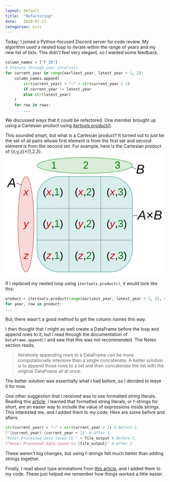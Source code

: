 ```yaml
---
layout: default
title:  "Refactoring"
date:   2020-07-13
categories: ecis
---
```


Today, I joined a Python-focused Discord server for code review.
My algorithm used a nested loop to iterate within the range of years
and my new list of lists.
This didn't feel very elegant, so I wanted some feedback.
```python
column_names = ["P_ID"]
# Iterate through year intervals
for current_year in range(earliest_year, latest_year + 1, 2):
    column_names.append(
        str(current_year) + "–" + str(current_year + 1)
        if current_year != latest_year
        else str(latest_year)
    )
    for row in rows:
        ...
```
We discussed ways that it could be refactored.
One member brought up using a Cartesian product using
[itertools.product()](https://docs.python.org/3/library/itertools.html#itertools.product).

This sounded smart, but what is a Cartesian product?
It turned out to just be the set of all pairs whose first element is from the first
set and second element is from the second set.
For example, here is the Cartesian product of {x,y,z}×{1,2,3}.
![](/assets/img/cartesian.png)

If I replaced my nested loop using `itertools.product()`, it would look like this:
```python
product = itertools.product(range(earliest_year, latest_year + 1, 2), rows)
for year, row in product:
...
```

But, there wasn't a good method to get the column names this way.

I then thought that I might as well create a DataFrame before the loop and append rows to it,
but I read through the documentation of `DataFrame.append()`
and saw that this was not recommended.
The Notes section reads,
> Iteratively appending rows to a DataFrame can be more computationally intensive than a single concatenate.
  A better solution is to append those rows to a list and then concatenate the list with the original DataFrame all at once.

The better solution was essentially what I had before,
so I decided to leave it for now.

One other suggestion that I received was to use formatted string literals.
Reading this [article](https://realpython.com/python-f-strings/),
I learned that formatted string literals, or f-strings for short,
are an easier way to include the value of expressions inside strings.
This interested me, and I added them to my code. Here are some before and afters:
```python
str(current_year) + "–" + str(current_year + 1) # Before 1.
f"{current_year}–{current_year + 1}" # After 1.
"Done! Processed data saved to " + file_output # Before 2.
f"Done! Processed data saved to {file_output}" # After 2.
```
These weren't big changes,
but using f-strings felt much better than adding strings together.

Finally, I read about type annotations from
[this article](https://dev.to/dstarner/using-pythons-type-annotations-4cfe),
and I added them to my code. These just helped me remember how things worked
a little easier.
